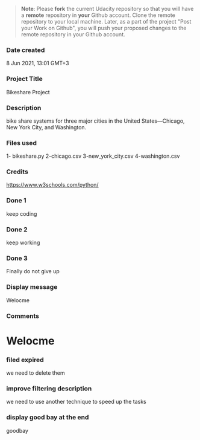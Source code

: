>**Note**: Please **fork** the current Udacity repository so that you will have a **remote** repository in **your** Github account. Clone the remote repository to your local machine. Later, as a part of the project "Post your Work on Github", you will push your proposed changes to the remote repository in your Github account.

### Date created
8 Jun 2021, 13:01 GMT+3

### Project Title
Bikeshare Project
### Description
bike share systems for three major cities in the United States—Chicago, New York City, and Washington.

### Files used
1- bikeshare.py
2-chicago.csv
3-new_york_city.csv
4-washington.csv

### Credits
https://www.w3schools.com/python/

### Done 1
keep coding 

### Done 2 
keep working 


### Done 3 
Finally do not give up
### Display message
Welocme
### Comments
Welocme
=======
### filed expired 
we need to delete them 
### improve filtering description
we need to use another technique to speed up the tasks
### display good bay at the end
goodbay

